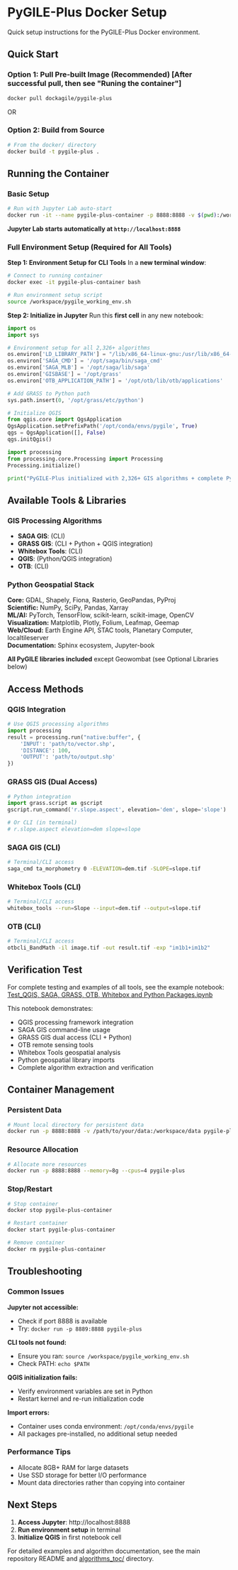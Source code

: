 # PyGILE-Plus Docker Setup

Quick setup instructions for the PyGILE-Plus Docker environment.

## Quick Start 

### Option 1: Pull Pre-built Image (Recommended) [After successful pull, then see "Runing the container"]
```bash
docker pull dockagile/pygile-plus
```

OR

### Option 2: Build from Source
```bash
# From the docker/ directory
docker build -t pygile-plus .
```

## Running the Container

### Basic Setup
```bash
# Run with Jupyter Lab auto-start
docker run -it --name pygile-plus-container -p 8888:8888 -v $(pwd):/workspace pygile-plus
```

**Jupyter Lab starts automatically at `http://localhost:8888`**

### Full Environment Setup (Required for All Tools)

**Step 1: Environment Setup for CLI Tools**
In a **new terminal window**:
```bash
# Connect to running container
docker exec -it pygile-plus-container bash

# Run environment setup script
source /workspace/pygile_working_env.sh
```

**Step 2: Initialize in Jupyter**
Run this **first cell** in any new notebook:
```python
import os
import sys

# Environment setup for all 2,326+ algorithms
os.environ['LD_LIBRARY_PATH'] = "/lib/x86_64-linux-gnu:/usr/lib/x86_64-linux-gnu:/opt/conda/envs/pygile/lib"
os.environ['SAGA_CMD'] = '/opt/saga/bin/saga_cmd'
os.environ['SAGA_MLB'] = '/opt/saga/lib/saga'
os.environ['GISBASE'] = '/opt/grass'
os.environ['OTB_APPLICATION_PATH'] = '/opt/otb/lib/otb/applications'

# Add GRASS to Python path
sys.path.insert(0, '/opt/grass/etc/python')

# Initialize QGIS
from qgis.core import QgsApplication
QgsApplication.setPrefixPath('/opt/conda/envs/pygile', True)
qgs = QgsApplication([], False)
qgs.initQgis()

import processing
from processing.core.Processing import Processing
Processing.initialize()

print("PyGILE-Plus initialized with 2,326+ GIS algorithms + complete Python stack!")
```

## Available Tools & Libraries

### GIS Processing Algorithms 
- **SAGA GIS**: (CLI)
- **GRASS GIS**: (CLI + Python + QGIS integration)
- **Whitebox Tools**: (CLI)
- **QGIS**: (Python/QGIS integration)
- **OTB**: (CLI)

### Python Geospatial Stack
**Core:** GDAL, Shapely, Fiona, Rasterio, GeoPandas, PyProj  
**Scientific:** NumPy, SciPy, Pandas, Xarray  
**ML/AI:** PyTorch, TensorFlow, scikit-learn, scikit-image, OpenCV  
**Visualization:** Matplotlib, Plotly, Folium, Leafmap, Geemap  
**Web/Cloud:** Earth Engine API, STAC tools, Planetary Computer, localtileserver  
**Documentation:** Sphinx ecosystem, Jupyter-book  

**All PyGILE libraries included** except Geowombat (see Optional Libraries below)  

## Access Methods

### QGIS Integration
```python
# Use QGIS processing algorithms
import processing
result = processing.run("native:buffer", {
    'INPUT': 'path/to/vector.shp',
    'DISTANCE': 100,
    'OUTPUT': 'path/to/output.shp'
})
```

### GRASS GIS (Dual Access)
```python
# Python integration
import grass.script as gscript
gscript.run_command('r.slope.aspect', elevation='dem', slope='slope')

# Or CLI (in terminal)
# r.slope.aspect elevation=dem slope=slope
```

### SAGA GIS (CLI)
```bash
# Terminal/CLI access
saga_cmd ta_morphometry 0 -ELEVATION=dem.tif -SLOPE=slope.tif
```

### Whitebox Tools (CLI)
```bash
# Terminal/CLI access
whitebox_tools --run=Slope --input=dem.tif --output=slope.tif
```

### OTB (CLI)
```bash
# Terminal/CLI access
otbcli_BandMath -il image.tif -out result.tif -exp "im1b1+im1b2"
```

## Verification Test

For complete testing and examples of all tools, see the example notebook:
[Test_QGIS, SAGA, GRASS, OTB, Whitebox and Python Packages.ipynb](https://github.com/Geoinformatics-Lab/PyGILE-Plus/blob/main/example_notebooks/Test_QGIS%2C%20SAGA%2C%20GRASS%2C%20OTB%2C%20Whitebox%20and%20Python%20Packages.ipynb)

This notebook demonstrates:
- QGIS processing framework integration
- SAGA GIS command-line usage  
- GRASS GIS dual access (CLI + Python)
- OTB remote sensing tools
- Whitebox Tools geospatial analysis
- Python geospatial library imports
- Complete algorithm extraction and verification

## Container Management

### Persistent Data
```bash
# Mount local directory for persistent data
docker run -p 8888:8888 -v /path/to/your/data:/workspace/data pygile-plus
```

### Resource Allocation
```bash
# Allocate more resources
docker run -p 8888:8888 --memory=8g --cpus=4 pygile-plus
```

### Stop/Restart
```bash
# Stop container
docker stop pygile-plus-container

# Restart container
docker start pygile-plus-container

# Remove container
docker rm pygile-plus-container
```

## Troubleshooting

### Common Issues

**Jupyter not accessible:**
- Check if port 8888 is available
- Try: `docker run -p 8889:8888 pygile-plus`

**CLI tools not found:**
- Ensure you ran: `source /workspace/pygile_working_env.sh`
- Check PATH: `echo $PATH`

**QGIS initialization fails:**
- Verify environment variables are set in Python
- Restart kernel and re-run initialization code

**Import errors:**
- Container uses conda environment: `/opt/conda/envs/pygile`
- All packages pre-installed, no additional setup needed

### Performance Tips

- Allocate 8GB+ RAM for large datasets
- Use SSD storage for better I/O performance
- Mount data directories rather than copying into container

## Next Steps

1. **Access Jupyter**: http://localhost:8888
2. **Run environment setup** in terminal
3. **Initialize QGIS** in first notebook cell

For detailed examples and algorithm documentation, see the main repository README and [algorithms_toc/](https://github.com/Geoinformatics-Lab/PyGILE-Plus/tree/main/algorithms_toc) directory.
